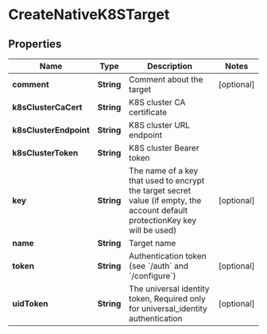 

# CreateNativeK8STarget

## Properties

Name | Type | Description | Notes
------------ | ------------- | ------------- | -------------
**comment** | **String** | Comment about the target |  [optional]
**k8sClusterCaCert** | **String** | K8S cluster CA certificate | 
**k8sClusterEndpoint** | **String** | K8S cluster URL endpoint | 
**k8sClusterToken** | **String** | K8S cluster Bearer token | 
**key** | **String** | The name of a key that used to encrypt the target secret value (if empty, the account default protectionKey key will be used) |  [optional]
**name** | **String** | Target name | 
**token** | **String** | Authentication token (see &#x60;/auth&#x60; and &#x60;/configure&#x60;) |  [optional]
**uidToken** | **String** | The universal identity token, Required only for universal_identity authentication |  [optional]




